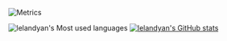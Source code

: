 ![Metrics](https://metrics.lecoq.io/lelandyan?template=classic&config.timezone=Asia%2FShanghai)

![lelandyan's Most used languages](https://github-readme-stats.vercel.app/api/top-langs/?username=lelandyan&layout=compact&hide_border=true&langs_count=10)
[![lelandyan's GitHub stats](https://github-readme-stats.vercel.app/api?username=lelandyan)](https://github.com/anuraghazra/github-readme-stats)
